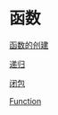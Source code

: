 # 函数

[函数的创建](./section-1.md ':include')

[递归](./section-2.md ':include')

[闭包](./section-3.md ':include')

[Function](./section-4.md ':include')


